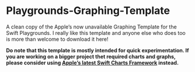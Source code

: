  # Playgrounds-Graphing-Template
A clean copy of the Apple’s now unavailable Graphing Template for the Swift Playgrounds. I really like this template and anyone else who does too is more than welcome to download it here!

**Do note that this template is mostly intended for quick experimentation. If you are working on a bigger project thet required charts and graphs, please consider using <a href=“https://developer.apple.com/documentation/charts” target=“_blank”>Apple’s latest Swift Charts Framework</a> instead.**